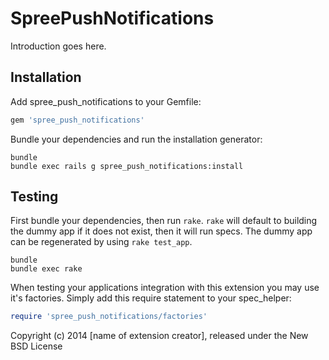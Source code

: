 SpreePushNotifications
======================

Introduction goes here.

Installation
------------

Add spree_push_notifications to your Gemfile:

```ruby
gem 'spree_push_notifications'
```

Bundle your dependencies and run the installation generator:

```shell
bundle
bundle exec rails g spree_push_notifications:install
```

Testing
-------

First bundle your dependencies, then run `rake`. `rake` will default to building the dummy app if it does not exist, then it will run specs. The dummy app can be regenerated by using `rake test_app`.

```shell
bundle
bundle exec rake
```

When testing your applications integration with this extension you may use it's factories.
Simply add this require statement to your spec_helper:

```ruby
require 'spree_push_notifications/factories'
```

Copyright (c) 2014 [name of extension creator], released under the New BSD License
